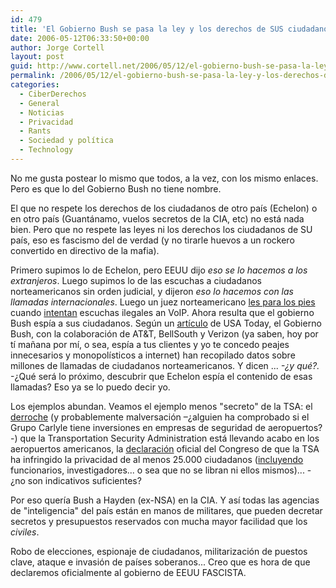 ```yaml
---
id: 479
title: 'El Gobierno Bush se pasa la ley y los derechos de SUS ciudadanos por...'
date: 2006-05-12T06:33:50+00:00
author: Jorge Cortell
layout: post
guid: http://www.cortell.net/2006/05/12/el-gobierno-bush-se-pasa-la-ley-y-los-derechos-de-sus-ciudadanos-por/
permalink: /2006/05/12/el-gobierno-bush-se-pasa-la-ley-y-los-derechos-de-sus-ciudadanos-por/
categories:
  - CiberDerechos
  - General
  - Noticias
  - Privacidad
  - Rants
  - Sociedad y polí­tica
  - Technology
---
```

No me gusta postear lo mismo que todos, a la vez, con los mismo enlaces. Pero es que lo del Gobierno Bush no tiene nombre.

El que no respete los derechos de los ciudadanos de otro paí­s (Echelon) o en otro paí­s (Guantánamo, vuelos secretos de la CIA, etc) no está nada bien. Pero que no respete las leyes ni los derechos los ciudadanos de SU paí­s, eso es fascismo del de verdad (y no tirarle huevos a un rockero convertido en directivo de la mafia).

Primero supimos lo de Echelon, pero EEUU dijo _eso se lo hacemos a los extranjeros_. Luego supimos lo de las escuchas a ciudadanos norteamericanos sin orden judicial, y dijeron _eso lo hacemos con las llamadas internacionales_. Luego un juez norteamericano <a title="juez para pies a Bush" target="_blank" href="http://www.cortell.net/2006/05/10/un-tribunal-para-los-pies-a-la-fcc-y-el-gobierno-bush/">les para los pies</a> cuando <a title="escuchas VoIP" target="_blank" href="http://news.com.com/Wiretap+rules+for+VoIP%2C+broadband+coming+in+2007/2100-7352_3-5883032.html?tag=nl">intentan</a> escuchas ilegales an VoIP. Ahora resulta que el gobierno Bush espí­a a sus ciudadanos. Según un <a title="USA Today" target="_blank" href="http://www.usatoday.com/news/washington/2006-05-10-nsa_x.htm">artí­culo</a> de USA Today, el Gobierno Bush, con la colaboración de AT&T, BellSouth y Verizon (ya saben, hoy por tí­ mañana por mí­, o sea, espí­a a tus clientes y yo te concedo peajes innecesarios y monopolí­sticos a internet) han recopilado datos sobre millones de llamadas de ciudadanos norteamericanos. Y dicen ... _-¿y qué?._ -¿Qué será lo próximo, descubrir que Echelon espí­a el contenido de esas llamadas? Eso ya se lo puedo decir yo.

Los ejemplos abundan. Veamos el ejemplo menos "secreto" de la TSA: el <a title="derroche TSA" target="_blank" href="http://www.wired.com/news/politics/0,69712-0.html">derroche</a> (y probablemente malversación –¿alguien ha comprobado si el Grupo Carlyle tiene inversiones en empresas de seguridad de aeropuertos?-) que la Transportation Security Administration está llevando acabo en los aeropuertos americanos, la <a title="TSA privacy" target="_blank" href="http://www.wired.com/news/politics/0,68292-0.html">declaración</a> oficial del Congreso de que la TSA ha infringido la privacidad de al menos 25.000 ciudadanos (<a title="TSA abuses" target="_blank" href="http://www.wired.com/news/technology/0,70783-0.html?tw=rss.index">incluyendo</a> funcionarios, investigadores... o sea que no se libran ni ellos mismos)... -¿no son indicativos suficientes?
  
Por eso querí­a Bush a Hayden (ex-NSA) en la CIA. Y así­ todas las agencias de "inteligencia" del paí­s están en manos de militares, que pueden decretar secretos y presupuestos reservados con mucha mayor facilidad que los _civiles_.

Robo de elecciones, espionaje de ciudadanos, militarización de puestos clave, ataque e invasión de paí­ses soberanos... Creo que es hora de que declaremos oficialmente al gobierno de EEUU FASCISTA.